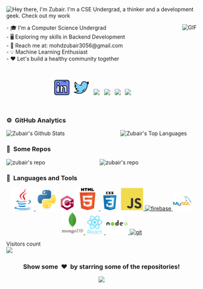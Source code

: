 ![Hey there, I'm Zubair. I'm a CSE Undergrad, a thinker and a development geek. Check out my work](https://github.com/Mohdzubair3056/Mohdzubair3056/raw/main/myif.gif)

<img align="right" height="270px" alt="GIF" src="https://i.pinimg.com/originals/e4/26/70/e426702edf874b181aced1e2fa5c6cde.gif" />
-   🎓 I'm a Computer Science Undergrad 
   <br>
-   🖥 Exploring my skills in Backend Development
   <br>
-   📨 Reach me at: mohdzubair3056@gmail.com
   <br>
-   💡 Machine Learning Enthusiast
   <br>
-   ❤️ Let's build a healthy community together
   <br>
   <br><br>
   <p align='center'>
   <a href="https://www.linkedin.com/in/mohd-zubair-3349871a1/"><img height="40" src="https://raw.githubusercontent.com/8bithemant/8bithemant/master/linkedin.png?raw=true"></a>&nbsp;&nbsp; <a href="https://twitter.com/MohdZub32500820"><img height="40" src="https://raw.githubusercontent.com/8bithemant/8bithemant/master/twitter.png?raw=true"></a>&nbsp;&nbsp;
<a href="https://devpost.com/shashan27"><img height="40" src="https://www.pinclipart.com/picdir/big/423-4233593_instagram-logo-lorien-circle-clipart.png?raw=true"></a>&nbsp;&nbsp;
<a href="https://m.facebook.com/shashan27"><img height="40" src="https://www.pngitem.com/pimgs/m/22-227227_transparent-email-clipart-email-icon-transparent-background-hd.png?raw=true"></a>&nbsp;&nbsp;
   <a href="https://m.facebook.com/shashan27"><img height="40" src="https://image.pngaaa.com/915/281915-middle.png?raw=true"></a>&nbsp;&nbsp;
 <a href="https://github.com/shashan27"><img height="40" src="https://img.shields.io/github/followers/shashan27?label=Follow&style=social"></a>&nbsp;&nbsp;
 </p>
   <br>
   
### ⚙️ &nbsp;GitHub Analytics

  <img align="left" src="https://github-readme-stats.vercel.app/api?username=Mohdzubair3056&show_icons=true&title_color=fff&icon_color=79ff97&text_color=efefef&bg_color=24292e" alt="Zubair's Github Stats" width="60%">
  
<img src="https://github-readme-stats.vercel.app/api/top-langs/?username=Mohdzubair3056&show_icons=true&hide_border=true&theme=radical" width="37%" alt="Zubair's Top Languages">

### 🔗 &nbsp;Some Repos

<img align="left" src="https://github-readme-stats.vercel.app/api/pin/?username=Mohdzubair3056&repo=RoomChat&title_color=fff&icon_color=79ff97&text_color=efefef&bg_color=24292e" alt="zubair's repo" width="49%"/>

<img src="https://github-readme-stats.vercel.app/api/pin/?username=Mohdzubair3056&repo=abhiyutthan&title_color=fff&icon_color=79ff97&text_color=efefef&bg_color=24292e" alt="zubair's repo" width="49%"/>

### 🔨 &nbsp;Languages and Tools

<p align="center">
<a href="https://www.java.com" target="_blank"> <img src="https://raw.githubusercontent.com/devicons/devicon/master/icons/java/java-original.svg" alt="java" width="60" height="60"/> </a> <a href="https://www.python.org" target="_blank"> <img src="https://raw.githubusercontent.com/devicons/devicon/master/icons/python/python-original.svg" alt="python" width="60" height="60"/></a> <a href="https://www.w3schools.com/cpp/" target="_blank"> <img src="https://raw.githubusercontent.com/devicons/devicon/master/icons/cplusplus/cplusplus-original.svg" alt="cplusplus" width="40" height="40"/></a> <a href="https://www.w3.org/html/" target="_blank"> <img src="https://raw.githubusercontent.com/devicons/devicon/master/icons/html5/html5-original-wordmark.svg" alt="html5" width="60" height="60"/> </a> <a href="https://www.w3schools.com/css/" target="_blank"> <img src="https://raw.githubusercontent.com/devicons/devicon/master/icons/css3/css3-original-wordmark.svg" alt="css3" width="50" height="50"/></a> <a href="https://developer.mozilla.org/en-US/docs/Web/JavaScript" target="_blank"> <img src="https://raw.githubusercontent.com/devicons/devicon/master/icons/javascript/javascript-original.svg" alt="javascript" width="60" height="60"/> </a><a href="https://firebase.google.com/" target="_blank"> <img src="https://www.vectorlogo.zone/logos/firebase/firebase-icon.svg" alt="firebase" width="60" height="60"/> 
</a> <a href="https://www.mysql.com/" target="_blank"> <img src="https://raw.githubusercontent.com/devicons/devicon/master/icons/mysql/mysql-original-wordmark.svg" alt="mysql" width="50" height="50"/> </a> <a href="https://www.mongodb.com/" target="_blank"> <img src="https://raw.githubusercontent.com/devicons/devicon/master/icons/mongodb/mongodb-original-wordmark.svg" alt="mongodb" width="60" height="60"/> </a> <a href="https://reactjs.org/" target="_blank"> <img src="https://raw.githubusercontent.com/devicons/devicon/master/icons/react/react-original-wordmark.svg" alt="react" width="50" height="50"/> </a> <a href="https://nodejs.org" target="_blank"> <img src="https://raw.githubusercontent.com/devicons/devicon/master/icons/nodejs/nodejs-original-wordmark.svg" alt="nodejs" width="60" height="60"/> </a> <a href="https://git-scm.com/" target="_blank"> <img src="https://www.vectorlogo.zone/logos/git-scm/git-scm-icon.svg" alt="git" width="60" height="60"/> </a>
</p>


Visitors count<br>
<img src="https://profile-counter.glitch.me/Mohdzubair3056/count.svg" />
<br>

<div align="center">
<h3 align="center">Show some &nbsp;❤️&nbsp; by starring some of the repositories!</h3>
<img src="https://github.com/punitkmryh/punitkmryh/blob/master/wave.svg" />
</div>
<br>


